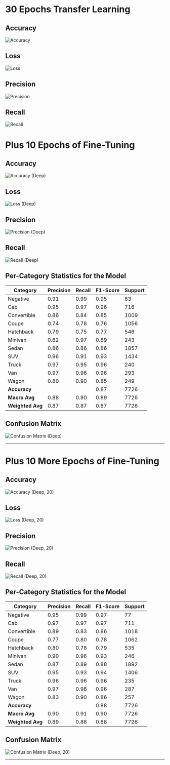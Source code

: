 # 30 Epochs Transfer Learning

## Accuracy
![Accuracy](../images/accuracy-per-epoch.png)

## Loss
![Loss](../images/loss-per-epoch.png)

## Precision
![Precision](../images/precision-per-epoch.png)

## Recall
![Recall](../images/recall-per-epoch.png)

# Plus 10 Epochs of Fine-Tuning

## Accuracy
![Accuracy (Deep)](../images/accuracy-per-epoch-deep.png)

## Loss
![Loss (Deep)](../images/loss-per-epoch-deep.png)

## Precision
![Precision (Deep)](../images/precision-per-epoch-deep.png)

## Recall
![Recall (Deep)](../images/recall-per-epoch-deep.png)

## Per-Category Statistics for the Model

| Category       | Precision | Recall | F1-Score | Support |
|----------------|-----------|--------|----------|---------|
| Negative       | 0.91      | 0.99   | 0.95     | 83      |
| Cab            | 0.95      | 0.97   | 0.96     | 716     |
| Convertible    | 0.86      | 0.84   | 0.85     | 1009    |
| Coupe          | 0.74      | 0.78   | 0.76     | 1056    |
| Hatchback      | 0.79      | 0.75   | 0.77     | 546     |
| Minivan        | 0.82      | 0.97   | 0.89     | 243     |
| Sedan          | 0.86      | 0.86   | 0.86     | 1857    |
| SUV            | 0.96      | 0.91   | 0.93     | 1434    |
| Truck          | 0.97      | 0.95   | 0.96     | 240     |
| Van            | 0.97      | 0.96   | 0.96     | 293     |
| Wagon          | 0.80      | 0.90   | 0.85     | 249     |
| **Accuracy**   |           |        | 0.87     | 7726    |
| **Macro Avg**  | 0.88      | 0.90   | 0.89     | 7726    |
| **Weighted Avg** | 0.87    | 0.87   | 0.87     | 7726    |

## Confusion Matrix

![Confusion Matrix (Deep)](../images/confusion-matrix-deep.png)

---

# Plus 10 More Epochs of Fine-Tuning

## Accuracy
![Accuracy (Deep, 20)](../images/accuracy-per-epoch-deep-20.png)

## Loss
![Loss (Deep, 20)](../images/loss-per-epoch-deep-20.png)

## Precision
![Precision (Deep, 20)](../images/precision-per-epoch-deep-20.png)

## Recall
![Recall (Deep, 20)](../images/recall-per-epoch-deep-20.png)

## Per-Category Statistics for the Model

| Category       | Precision | Recall | F1-Score | Support |
|----------------|-----------|--------|----------|---------|
| Negative       | 0.95      | 0.99   | 0.97     | 77      |
| Cab            | 0.97      | 0.97   | 0.97     | 711     |
| Convertible    | 0.89      | 0.83   | 0.86     | 1018    |
| Coupe          | 0.77      | 0.80   | 0.78     | 1062    |
| Hatchback      | 0.80      | 0.78   | 0.79     | 535     |
| Minivan        | 0.90      | 0.96   | 0.93     | 246     |
| Sedan          | 0.87      | 0.89   | 0.88     | 1892    |
| SUV            | 0.95      | 0.93   | 0.94     | 1406    |
| Truck          | 0.96      | 0.96   | 0.96     | 235     |
| Van            | 0.97      | 0.96   | 0.96     | 287     |
| Wagon          | 0.83      | 0.90   | 0.86     | 257     |
| **Accuracy**   |           |        | 0.88     | 7726    |
| **Macro Avg**  | 0.90      | 0.91   | 0.90     | 7726    |
| **Weighted Avg** | 0.89    | 0.88   | 0.88     | 7726    |

## Confusion Matrix

![Confusion Matrix (Deep, 20)](../images/confusion-matrix-deep-20.png)

---
